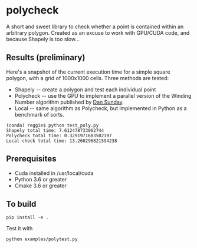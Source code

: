 # polycheck

A short and sweet library to check whether a point is contained within an arbitrary polygon.  Created as an excuse to work with GPU/CUDA 
code, and because Shapely is too slow...

## Results (preliminary)

Here's a snapshot of the current execution time for a simple square polygon, with a grid of 
1000x1000 cells.  Three methods are tested:
* Shapely -- create a polygon and test each individual point
* Polycheck -- use the GPU to implement a parallel version of the Winding Number algorithm 
  published by [Dan Sunday](https://en.wikipedia.org/wiki/Point_in_polygon).
* Local -- same algorithm as Polycheck, but implemented in Python as a benchmark of sorts.

```
(conda) reggie$ python test_poly.py
Shapely total time: 7.612478733062744
Polycheck total time: 0.3291971683502197
Local check total time: 13.260296821594238
```

## Prerequisites

* Cuda installed in /usr/local/cuda 
* Python 3.6 or greater 
* Cmake 3.6 or greater 

## To build

```
pip install -e .
```

Test it with

```
python examples/polytest.py
```
 
